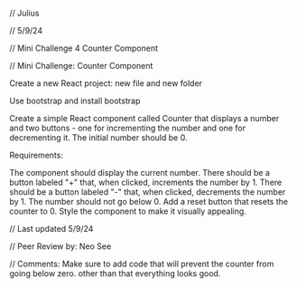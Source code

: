 // Julius

 // 5/9/24

 // Mini Challenge 4 Counter Component

 // Mini Challenge: Counter Component

Create a new React project: new file and new folder

Use bootstrap and install bootstrap

Create a simple React component called Counter that displays a number and two buttons - one for incrementing the number and one for decrementing it. The initial number should be 0.

Requirements:

The component should display the current number.
There should be a button labeled "+" that, when clicked, increments the number by 1.
There should be a button labeled "-" that, when clicked, decrements the number by 1. The number should not go below 0.
Add a reset button that resets the counter to 0.
Style the component to make it visually appealing.


 // Last updated 5/9/24

// Peer Review by: Neo See

// Comments: Make sure to add code that will prevent the counter from going below zero. other than that everything looks good.
